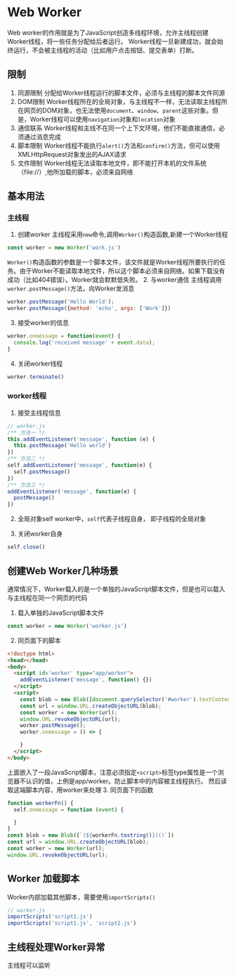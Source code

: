 # Web Worker
Web worker的作用就是为了JavaScript创造多线程环境，允许主线程创建Worker线程，将一些任务分配给后者运行。
Worker线程一旦新建成功，就会始终运行，不会被主线程的活动（比如用户点击按钮、提交表单）打断。

## 限制
1. 同源限制
分配给Worker线程运行的脚本文件，必须与主线程的脚本文件同源
2. DOM限制
Worker线程所在的全局对象，与主线程不一样，无法读取主线程所在网页的DOM对象，也无法使用`document`、`window`、`parent`这些对象。但是，Worker线程可以使用`navigation`对象和`location`对象
3. 通信联系
Worker线程和主线不在同一个上下文环境，他们不能直接通信，必须通过消息完成
4. 脚本限制
Worker线程不能执行`alert()`方法和`confirm()`方法，但可以使用XMLHttpRequest对象发出的AJAX请求
5. 文件限制
Worker线程无法读取本地文件，即不能打开本机的文件系统（file://）,他所加载的脚本，必须来自网络

## 基本用法
### 主线程
1. 创建worker
主线程采用`new`命令,调用`Worker()`构造函数,新建一个Worker线程

```javaScript
const worker = new Worker('work.js')
```
`Worker()`构造函数的参数是一个脚本文件，该文件就是Worker线程所要执行的任务。由于Worker不能读取本地文件，所以这个脚本必须来自网络。如果下载没有成功（比如404错误）。Worker就会默默低失败。
2. 与worker通信
主线程调用`worker.postMessage()`方法，向Worker发消息
```JavaScript
worker.postMessage('Hello World');
worker.postMessage({method: 'echo', args: ['Work']})
```

3. 接受worker的信息
```JavaScript
worker.onmessage = function(event) {
  console.log('received message' + event.data);
}
```
4. 关闭worker线程
```JavaScript
worker.terminate()
```

### worker线程
1. 接受主线程信息
```JavaScript
// worker.js
/** 方法一 */
this.addEventListener('message', function (e) {
  this.postMessage('Hello world')
})
/** 方法二 */
self.addEventListener('message', function(e) {
  self.postMessage()
})
/** 方法三 */
addEventListener('message', function(e) {
  postMessage()
})
```
2. 全局对象self
worker中，`self`代表子线程自身， 即子线程的全局对象

3. 关闭worker自身
```JavaScript
self.close()
```

## 创建Web Worker几种场景
通常情况下，Worker载入的是一个单独的JavaScript脚本文件，但是也可以载入与主线程在同一个网页的代码
1. 载入单独的JavaScript脚本文件
```javascript
const worker = new Worker('worker.js')
```
2. 同页面下的脚本
```html
<!doctype html>
<head></head>
<body>
  <script id='worker' type="app/worker">
    addEventListener('message', function() {})
  </script>
  <script>
    const blob = new Blob([document.querySelector('#worker').textContent]);
    const url = window.URL.createObjectURL(blob);
    const worker = new Worker(url);
    window.URL.revokeObjectURL(url);
    worker.postMessage();
    worker.onmessage = () => {

    }
  </script>
</body>
```
上面嵌入了一段JavaScript脚本，注意必须指定`<script>`标签type属性是一个浏览器不认识的值，上例是app/worker。防止脚本中的内容被主线程执行。
然后读取这端脚本内容，用worker来处理
3. 同页面下的函数
```javascript
function workerFn() {
  self.onmessage = function (event) {

  }
}
const blob = new Blob([`(${workerFn.tostring()})()`])
const url = window.URL.createObjectURL(blob);
const worker = new Worker(url);
window.URL.revokeObjectURL(url);
```
## Worker 加载脚本
Worker内部加载其他脚本，需要使用`importScripts()`
```javascript
// worker.js
importScripts('script1.js')
importScripts('script1.js', 'script2.js')
```

## 主线程处理Worker异常
主线程可以监听

